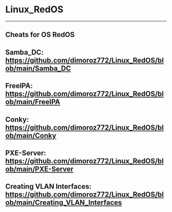 # Linux_RedOS
------------------------------------------------------------------------------------------------------
Cheats for OS RedOS
------------------------------------------------------------------------------------------------------
Samba_DC: https://github.com/dimoroz772/Linux_RedOS/blob/main/Samba_DC
------------------------------------------------------------------------------------------------------
FreeIPA: https://github.com/dimoroz772/Linux_RedOS/blob/main/FreeIPA
------------------------------------------------------------------------------------------------------
Conky: https://github.com/dimoroz772/Linux_RedOS/blob/main/Conky
------------------------------------------------------------------------------------------------------
PXE-Server: https://github.com/dimoroz772/Linux_RedOS/blob/main/PXE-Server
------------------------------------------------------------------------------------------------------
Creating VLAN Interfaces: https://github.com/dimoroz772/Linux_RedOS/blob/main/Creating_VLAN_Interfaces
------------------------------------------------------------------------------------------------------
